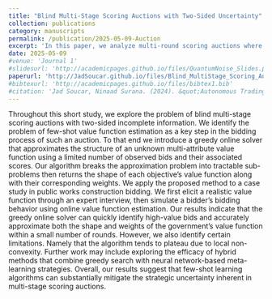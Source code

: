 ```yaml
---
title: "Blind Multi-Stage Scoring Auctions with Two-Sided Uncertainty"
collection: publications
category: manuscripts
permalink: /publication/2025-05-09-Auction
excerpt: 'In this paper, we analyze multi-round scoring auctions where the auctioneers value function is unknown. We develop a greedy algorithm capable of multi-attribute value function estimation using information from only a few rounds of bidding. We apply our analysis to the case study of public works procurment.'
date: 2025-05-09
#venue: 'Journal 1'
#slidesurl: 'http://academicpages.github.io/files/QuantumNoise_Slides.pdf'
paperurl: 'http://JadSoucar.github.io/files/Blind_MultiStage_Scoring_Auctions_JadSoucar.pdf'
#bibtexurl: 'http://academicpages.github.io/files/bibtex1.bib'
#citation: 'Jad Soucar, Ninaad Surana. (2024). &quot;Autonomous Trading Using Deep Q Learning &quote;'
---
```

Throughout this short study, we explore the problem of blind multi-stage scoring auctions with two-sided incomplete information. We identify the problem of few-shot value function estimation as a key step in the bidding process of such an auction. To that end we introduce a greedy online solver that approximates the structure of an unknown multi-attribute value function using a limited number of observed bids and their associated scores. Our algorithm breaks the approximation problem into tractable sub-problems then returns the shape of each objective’s value function along with their corresponding weights. We apply the proposed method to a case study in public works construction bidding. We first elicit a realistic value function through an expert interview, then simulate a bidder’s bidding behavior using online value function estimation. Our results indicate that the greedy online solver can quickly identify high-value bids and accurately approximate both the shape and weights of the government’s value function within a small number of rounds. However, we also identify certain limitations. Namely that the algorithm tends to plateau due to local non-convexity. Further work may include exploring the efficacy of hybrid methods that combine greedy search with neural network-based meta-learning strategies. Overall, our results suggest that few-shot learning algorithms can substantially mitigate the strategic uncertainty inherent in multi-stage scoring auctions. 